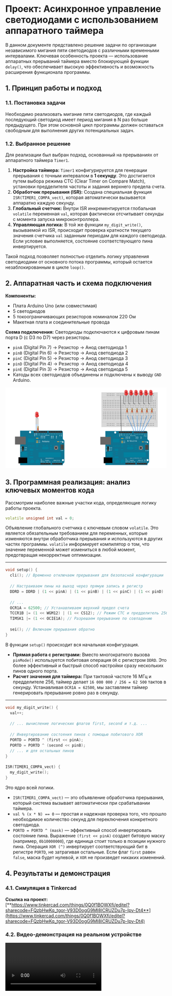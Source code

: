 # Проект: Асинхронное управление светодиодами с использованием аппаратного таймера

В данном документе представлено решение задачи по организации независимого мигания пяти светодиодов с различными временными интервалами. Ключевая особенность проекта — использование аппаратных прерываний таймера вместо блокирующей функции `delay()`, что обеспечивает высокую эффективность и возможность расширения функционала программы.

## 1. Принцип работы и подход

### 1.1. Постановка задачи
Необходимо реализовать мигание пяти светодиодов, где каждый последующий светодиод имеет период мигания в N раз больше предыдущего. При этом основной цикл программы должен оставаться свободным для выполнения других потенциальных задач.

### 1.2. Выбранное решение
Для реализации был выбран подход, основанный на прерываниях от аппаратного таймера `Timer1`.

1.  **Настройка таймера:** `Timer1` конфигурируется для генерации прерывания с точным интервалом в **1 секунду**. Это достигается путем выбора режима CTC (Clear Timer on Compare Match), установки предделителя частоты и задания верхнего предела счета.
2.  **Обработчик прерывания (ISR):** Создана специальная функция `ISR(TIMER1_COMPA_vect)`, которая автоматически вызывается аппаратно каждую секунду.
3.  **Глобальный счетчик:** Внутри ISR инкрементируется глобальная `volatile` переменная `val`, которая фактически отсчитывает секунды с момента запуска микроконтроллера.
4.  **Управляющая логика:** В той же функции `my_digit_write()`, вызываемой из ISR, происходит проверка кратности текущего значения счетчика `val` заданным периодам для каждого светодиода. Если условие выполняется, состояние соответствующего пина инвертируется.

Такой подход позволяет полностью отделить логику управления светодиодами от основного потока программы, который остается незаблокированным в цикле `loop()`.

## 2. Аппаратная часть и схема подключения

**Компоненты:**
*   Плата Arduino Uno (или совместимая)
*   5 светодиодов
*   5 токоограничивающих резисторов номиналом 220 Ом
*   Макетная плата и соединительные провода

**Схема подключения:**
Светодиоды подключаются к цифровым пинам порта D (с D3 по D7) через резисторы.

*   `pinA` (Digital Pin 7) → Резистор → Анод светодиода 1
*   `pinB` (Digital Pin 6) → Резистор → Анод светодиода 2
*   `pinC` (Digital Pin 5) → Резистор → Анод светодиода 3
*   `pinD` (Digital Pin 4) → Резистор → Анод светодиода 4
*   `pinE` (Digital Pin 3) → Резистор → Анод светодиода 5
*   Катоды всех светодиодов объединены и подключены к выводу `GND` Arduino.

![alt text](blink.png)

## 3. Программная реализация: анализ ключевых моментов кода

Рассмотрим наиболее важные участки кода, определяющие логику работы проекта.

```cpp
volatile unsigned int val = 0;
```
Объявление глобального счетчика с ключевым словом `volatile`. Это является обязательным требованием для переменных, которые изменяются внутри обработчика прерывания и используются в других частях программы. `volatile` информирует компилятор о том, что значение переменной может измениться в любой момент, предотвращая некорректные оптимизации.

---

```cpp
void setup() {
  cli(); // Временно отключаем прерывания для безопасной конфигурации
  
  // Настраиваем пины на выход через прямую запись в регистр
  DDRD = DDRD | (1 << pinA) | (1 << pinB) | (1 << pinC) | (1 << pinD) | (1 << pinE);

  // ...
  OCR1A = 62500; // Устанавливаем верхний предел счета
  TCCR1B |= (1 << WGM12) | (1 << CS12); // Режим CTC и предделитель 256
  TIMSK1 |= (1 << OCIE1A); // Разрешаем прерывание по совпадению
  
  sei(); // Включаем прерывания обратно
}
```
В функции `setup()` происходит вся начальная конфигурация.
*   **Прямая работа с регистрами:** Вместо многократного вызова `pinMode()` используется побитовая операция `OR` с регистром `DDRD`. Это более эффективный и быстрый способ настройки сразу нескольких пинов одного порта.
*   **Расчет значения для таймера:** При тактовой частоте 16 МГц и предделителе 256, таймер делает `16 000 000 / 256 = 62 500` тактов в секунду. Устанавливая `OCR1A = 62500`, мы заставляем таймер генерировать прерывание ровно раз в секунду.

---

```cpp
void my_digit_write() {
  val++;
  
  // ... вычисление логических флагов first, second и т.д. ...
  
  // Инвертирование состояния пинов с помощью побитового XOR
  PORTD = PORTD ^ (first << pinA);
  PORTD = PORTD ^ (second << pinB);
  // ... и для остальных пинов
}

ISR(TIMER1_COMPA_vect) {
  my_digit_write();
}
```
Это ядро всей логики.
*   `ISR(TIMER1_COMPA_vect)` — это объявление обработчика прерывания, который система вызывает автоматически при срабатывании таймера.
*   `val % (x * N) == 0` — простая и надежная проверка того, что прошло необходимое количество секунд для переключения конкретного светодиода.
*   `PORTD = PORTD ^ (mask)` — эффективный способ инвертировать состояние пина. Выражение `(first << pinA)` создает битовую маску (например, `0b10000000`), где единица стоит только в позиции нужного пина. Операция `XOR (^)` инвертирует соответствующий бит в регистре `PORTD`, не затрагивая остальные. Если флаг `first` равен `false`, маска будет нулевой, и `XOR` не произведет никаких изменений.

## 4. Результаты и демонстрация

### 4.1. Симуляция в Tinkercad

**Ссылка на проект:** [**https://www.tinkercad.com/things/0Q0f1BOWXfi/editel?sharecode=FQzbHwKq_tgor-V93D0ogG9MI8lCRUZDu7p-Ipv-Dt4**](https://www.tinkercad.com/things/0Q0f1BOWXfi/editel?sharecode=FQzbHwKq_tgor-V93D0ogG9MI8lCRUZDu7p-Ipv-Dt4)

### 4.2. Видео-демонстрация на реальном устройстве

![Демонстрация работы проекта](demo.mp4)